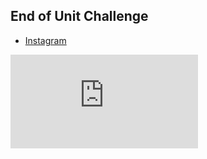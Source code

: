 ## End of Unit Challenge

- [Instagram](https://github.com/makersacademy/instagram-challenge)


![Tracking pixel](https://githubanalytics.herokuapp.com/course/engineering_projects/rails/weekend_challenge.md)
